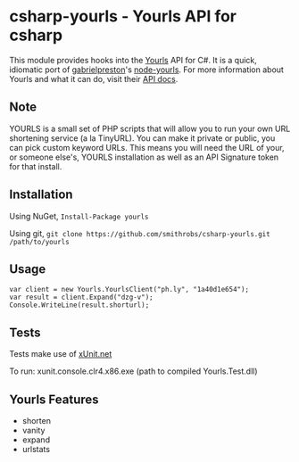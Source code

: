 csharp-yourls - Yourls API for csharp
====================

This module provides hooks into the [Yourls](http://yourls.org/) API for C#.
It is a quick, idiomatic port of [gabrielpreston](https://github.com/gabrielpreston)'s [node-yourls](https://github.com/gabrielpreston/node-yourls).
For more information about Yourls and what it can do, visit their [API docs](http://yourls.org/#API).

Note
----
YOURLS is a small set of PHP scripts that will allow you to run your own URL shortening service (a la TinyURL). You can make it private or public, you can pick custom keyword URLs.  This means you will need the URL of your, or someone else's, YOURLS installation as well as an API Signature token for that install.

Installation
------------
Using NuGet, `Install-Package yourls`

Using git, `git clone https://github.com/smithrobs/csharp-yourls.git /path/to/yourls`

Usage
-----

	var client = new Yourls.YourlsClient("ph.ly", "1a40d1e654");
	var result = client.Expand("dzg-v");
	Console.WriteLine(result.shorturl);

Tests
-----
Tests make use of [xUnit.net](http://xunit.codeplex.com/)

To run:
	xunit.console.clr4.x86.exe (path to compiled Yourls.Test.dll)
			
Yourls Features
---------------
* shorten
* vanity
* expand
* urlstats

